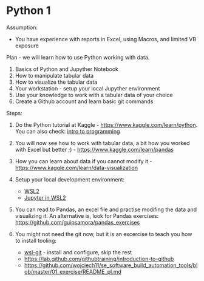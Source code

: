 # Python 1

Assumption:

* You have experience with reports in Excel, using Macros, and limited VB exposure

Plan - we will learn how to use Python working with data.

1. Basics of Python and Jupyther Notebook
2. How to manipulate tabular data
3. How to visualize the tabular data
4. Your workstation - setup your local Jupyther environment
5. Use your knowledge to work with a tabular data of your choice
6. Create a Github account and learn basic git commands

Steps:

1. Do the Python tutorial at Kaggle - https://www.kaggle.com/learn/python. You can also check: [intro to programming](https://www.kaggle.com/learn/intro-to-programming)

2. You will now see how to work with tabular data, a bit how you worked with Excel but better ;) - https://www.kaggle.com/learn/pandas

3. How you can learn about data if you cannot modify it - https://www.kaggle.com/learn/data-visualization

4. Setup your local development environment:

   - [WSL2](https://docs.microsoft.com/en-us/windows/wsl/install)
   - [Jupyter in WSL2](https://towardsdatascience.com/configuring-jupyter-notebook-in-windows-subsystem-linux-wsl2-c757893e9d69)

5. You can read to Pandas, an excel file and practise modifing the data and visualizing it. An alternative is, look for Pandas exercises: https://github.com/guipsamora/pandas_exercises

6. You might not need the git now, but it is an excercise to teach you how to install tooling:

   - [wsl-git](https://docs.microsoft.com/en-us/windows/wsl/tutorials/wsl-git) - install and configure, skip the rest
   - https://lab.github.com/githubtraining/introduction-to-github 
   - https://github.com/wojciech11/se_software_build_automation_tools/blob/master/01_exercise/README_pl.md
